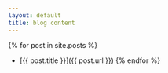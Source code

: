 ```yaml
---
layout: default
title: blog content
---
```


{% for post in site.posts %}
*    [{{ post.title }}]({{ post.url }})
{% endfor %}
